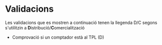# Validacions

Les validacions que es mostren a continuació tenen la llegenda D/C segons s'utilitzin a **D**istribució/**C**omercialització

- Comprovació si un comptador està al TPL (D)
